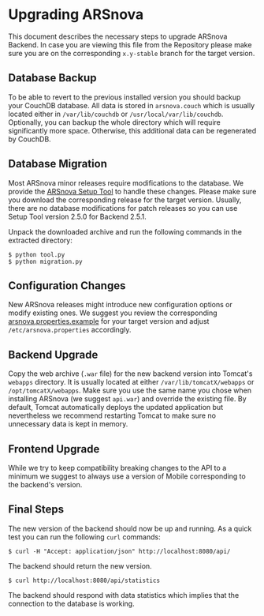 # Upgrading ARSnova

This document describes the necessary steps to upgrade ARSnova Backend.
In case you are viewing this file from the Repository please make sure you are on the corresponding `x.y-stable` branch for the target version.


## Database Backup

To be able to revert to the previous installed version you should backup your CouchDB database.
All data is stored in `arsnova.couch` which is usually located either in `/var/lib/couchdb` or `/usr/local/var/lib/couchdb`.
Optionally, you can backup the whole directory which will require significantly more space.
Otherwise, this additional data can be regenerated by CouchDB.


## Database Migration

Most ARSnova minor releases require modifications to the database.
We provide the [ARSnova Setup Tool](https://github.com/thm-projects/arsnova-setuptool/releases) to handle these changes.
Please make sure you download the corresponding release for the target version.
Usually, there are no database modifications for patch releases so you can use Setup Tool version 2.5.0 for Backend 2.5.1.

Unpack the downloaded archive and run the following commands in the extracted directory:

	$ python tool.py
	$ python migration.py


## Configuration Changes

New ARSnova releases might introduce new configuration options or modify existing ones.
We suggest you review the corresponding [arsnova.properties.example](src/main/resources/arsnova.properties.example) for your target version and adjust `/etc/arsnova.properties` accordingly.


## Backend Upgrade

Copy the web archive (`.war` file) for the new backend version into Tomcat's `webapps` directory.
It is usually located at either `/var/lib/tomcatX/webapps` or `/opt/tomcatX/webapps`.
Make sure you use the same name you chose when installing ARSnova (we suggest `api.war`) and override the existing file.
By default, Tomcat automatically deploys the updated application but nevertheless we recommend restarting Tomcat to make sure no unnecessary data is kept in memory.


## Frontend Upgrade

While we try to keep compatibility breaking changes to the API to a minimum we suggest to always use a version of Mobile corresponding to the backend's version.


## Final Steps

The new version of the backend should now be up and running.
As a quick test you can run the following `curl` commands:

	$ curl -H "Accept: application/json" http://localhost:8080/api/

The backend should return the new version.

	$ curl http://localhost:8080/api/statistics

The backend should respond with data statistics which implies that the connection to the database is working.
